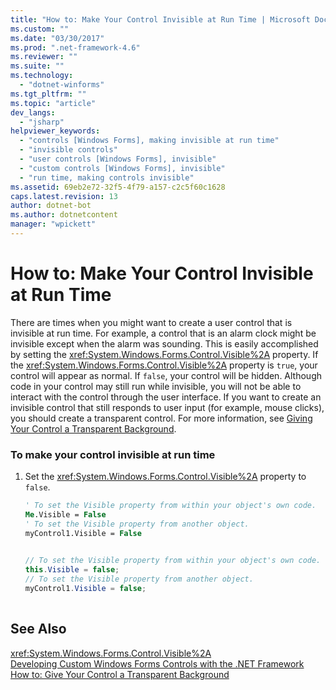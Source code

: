 ```yaml
---
title: "How to: Make Your Control Invisible at Run Time | Microsoft Docs"
ms.custom: ""
ms.date: "03/30/2017"
ms.prod: ".net-framework-4.6"
ms.reviewer: ""
ms.suite: ""
ms.technology: 
  - "dotnet-winforms"
ms.tgt_pltfrm: ""
ms.topic: "article"
dev_langs: 
  - "jsharp"
helpviewer_keywords: 
  - "controls [Windows Forms], making invisible at run time"
  - "invisible controls"
  - "user controls [Windows Forms], invisible"
  - "custom controls [Windows Forms], invisible"
  - "run time, making controls invisible"
ms.assetid: 69eb2e72-32f5-4f79-a157-c2c5f60c1628
caps.latest.revision: 13
author: dotnet-bot
ms.author: dotnetcontent
manager: "wpickett"
---
```

# How to: Make Your Control Invisible at Run Time
There are times when you might want to create a user control that is invisible at run time. For example, a control that is an alarm clock might be invisible except when the alarm was sounding. This is easily accomplished by setting the <xref:System.Windows.Forms.Control.Visible%2A> property. If the <xref:System.Windows.Forms.Control.Visible%2A> property is `true`, your control will appear as normal. If `false`, your control will be hidden. Although code in your control may still run while invisible, you will not be able to interact with the control through the user interface. If you want to create an invisible control that still responds to user input (for example, mouse clicks), you should create a transparent control. For more information, see [Giving Your Control a Transparent Background](../../../../docs/framework/winforms/controls/how-to-give-your-control-a-transparent-background.md).  
  
### To make your control invisible at run time  
  
1.  Set the <xref:System.Windows.Forms.Control.Visible%2A> property to `false`.  
  
    ```vb  
    ' To set the Visible property from within your object's own code.  
    Me.Visible = False  
    ' To set the Visible property from another object.  
    myControl1.Visible = False  
  
    ```  
  
    ```csharp  
    // To set the Visible property from within your object's own code.  
    this.Visible = false;  
    // To set the Visible property from another object.  
    myControl1.Visible = false;  
  
    ```  
  
## See Also  
 <xref:System.Windows.Forms.Control.Visible%2A>   
 [Developing Custom Windows Forms Controls with the .NET Framework](../../../../docs/framework/winforms/controls/developing-custom-windows-forms-controls.md)   
 [How to: Give Your Control a Transparent Background](../../../../docs/framework/winforms/controls/how-to-give-your-control-a-transparent-background.md)